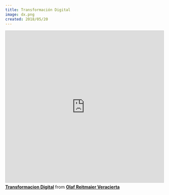 ```yaml
---
title: Transformación Digital
image: dx.png
created: 2018/05/20
---
```


<div class="text-center">
<iframe src="https://www.slideshare.net/slideshow/embed_code/key/sc7umAxxieM51T" width="595" height="485" frameborder="0" marginwidth="0" marginheight="0" scrolling="no" style="border:1px solid #CCC; border-width:1px; margin-bottom:5px; max-width: 100%;" allowfullscreen> </iframe> <div style="margin-bottom:5px"> <strong> <a href="https://www.slideshare.net/olafrv/transformacion-digital-125036331" title="Transformacion Digital" target="_blank">Transformacion Digital</a> </strong> from <strong><a href="https://www.slideshare.net/olafrv" target="_blank">Olaf Reitmaier Veracierta</a></strong> </div>
</div>
